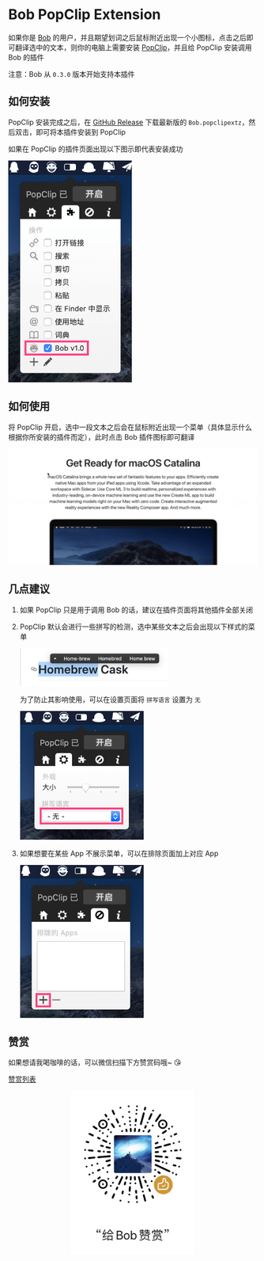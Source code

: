 # Bob PopClip Extension

如果你是 [Bob](https://github.com/ripperhe/Bob) 的用户，并且期望划词之后鼠标附近出现一个小图标，点击之后即可翻译选中的文本，则你的电脑上需要安装 [PopClip](https://pilotmoon.com/popclip/)，并且给 PopClip 安装调用 Bob 的插件

注意：Bob 从 `0.3.0` 版本开始支持本插件

## 如何安装

PopClip 安装完成之后，在 [GitHub Release](https://github.com/ripperhe/Bob-PopClip/releases) 下载最新版的 `Bob.popclipextz`，然后双击，即可将本插件安装到 PopClip

如果在 PopClip 的插件页面出现以下图示即代表安装成功

<img src="https://raw.githubusercontent.com/ripperhe/oss/master/2020/0202/popclip-install-bob.png" alt="popclip-install-bob" width="250" />

## 如何使用

将 PopClip 开启，选中一段文本之后会在鼠标附近出现一个菜单（具体显示什么根据你所安装的插件而定），此时点击 Bob 插件图标即可翻译

![bob-popclip](https://raw.githubusercontent.com/ripperhe/oss/master/2020/0117/插件翻译-句子.gif)

## 几点建议

1. 如果 PopClip 只是用于调用 Bob 的话，建议在插件页面将其他插件全部关闭
2. PopClip 默认会进行一些拼写的检测，选中某些文本之后会出现以下样式的菜单

	<img src="https://raw.githubusercontent.com/ripperhe/oss/master/2020/0202/popclip-spell.png" alt="popclip-spell" width="300" />
	
	为了防止其影响使用，可以在设置页面将 `拼写语言` 设置为 `无`
	
	<img src="https://raw.githubusercontent.com/ripperhe/oss/master/2020/0202/popclip-spell-close.png" alt="popclip-spell-close" width="250" />

3. 如果想要在某些 App 不展示菜单，可以在排除页面加上对应 App
	
	<img src="https://raw.githubusercontent.com/ripperhe/oss/master/2020/0202/popclip-shield-app.png" alt="popclip-shield-app" width="250" />
	
## 赞赏

如果想请我喝咖啡的话，可以微信扫描下方赞赏码哦~ 😘

[赞赏列表](https://github.com/ripperhe/Bob/blob/master/RewardList.md)

<p align="center">
	<img src="https://raw.githubusercontent.com/ripperhe/oss/master/2020/0105/ripper_wechat.JPG" width="250" />
</p>